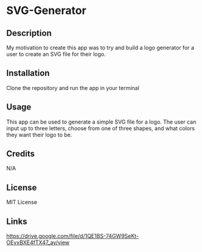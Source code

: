 # SVG-Generator

## Description
My motivation to create this app was to try and build a logo generator for a user to create an SVG file for their logo.

## Installation
Clone the repository and run the app in your terminal

## Usage
This app can be used to generate a simple SVG file for a logo.  The user can input up to three letters, choose from one of three shapes, and what colors they want their logo to be.

## Credits
N/A

## License
MIT License

## Links

https://drive.google.com/file/d/1QE1BS-74GW9SeKt-OEyxBXE4fTX47_ay/view


